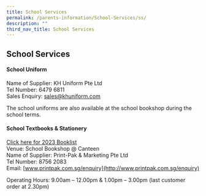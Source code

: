 ```yaml
---
title: School Services
permalink: /parents-information/School-Services/ss/
description: ""
third_nav_title: School Services
---
```

## School Services

#### School Uniform

Name of Supplier: KH Uniform Pte Ltd<br>
Tel Number: 6479 6811<br>
Sales Enquiry: [sales@khuniform.com](mailto:sales@khuniform.com)

The school uniforms are also available at the school bookshop during the school terms.

#### School Textbooks & Stationery

[Click here for 2023 Booklist](/parents-information/School-Services/booklist/)<br>
Venue: School Bookshop @ Canteen<br>
Name of Supplier: Print-Pak & Marketing Pte Ltd<br>
Tel Number: 8756 2083<br>
Email: [www.printpak.com.sg/enquiry](http://www.printpak.com.sg/enquiry)

Operating Hours: 9.00am – 12.00pm & 1.00pm – 3.00pm (last customer order at 2.30pm)